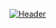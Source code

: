[![Header](https://raw.githubusercontent.com/AlbertoUAH/<OWNER>/<OWNER>/readme_header.png "Header")](https://img.poki.com/cdn-cgi/image/quality=78,width=600,height=600,fit=cover,g=0.5x0.5,f=auto/9afd3b92ab41ffca7f368a8fcbd6d39a75894efe0edbc14cf1f067cf625e6678.png)
